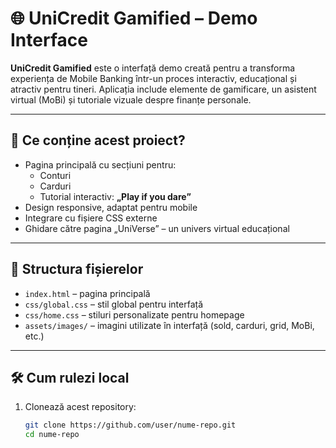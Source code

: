 # 🌐 UniCredit Gamified – Demo Interface

**UniCredit Gamified** este o interfață demo creată pentru a transforma experiența de Mobile Banking într-un proces interactiv, educațional și atractiv pentru tineri. Aplicația include elemente de gamificare, un asistent virtual (MoBi) și tutoriale vizuale despre finanțe personale.

---

## 🚀 Ce conține acest proiect?

- Pagina principală cu secțiuni pentru:
  - Conturi
  - Carduri
  - Tutorial interactiv: **„Play if you dare”**
- Design responsive, adaptat pentru mobile
- Integrare cu fișiere CSS externe
- Ghidare către pagina „UniVerse” – un univers virtual educațional

---

## 📁 Structura fișierelor

- `index.html` – pagina principală
- `css/global.css` – stil global pentru interfață
- `css/home.css` – stiluri personalizate pentru homepage
- `assets/images/` – imagini utilizate în interfață (sold, carduri, grid, MoBi, etc.)

---

## 🛠️ Cum rulezi local

1. Clonează acest repository:
   ```bash
   git clone https://github.com/user/nume-repo.git
   cd nume-repo
